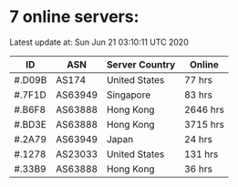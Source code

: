 # 7 online servers:

Latest update at: Sun Jun 21 03:10:11 UTC 2020

| ID | ASN | Server Country | Online |
| -- | --- | -------------- | ------ |
| #.D09B | AS174 | United States | 77 hrs |
| #.7F1D | AS63949 | Singapore | 83 hrs |
| #.B6F8 | AS63888 | Hong Kong | 2646 hrs |
| #.BD3E | AS63888 | Hong Kong | 3715 hrs |
| #.2A79 | AS63949 | Japan | 24 hrs |
| #.1278 | AS23033 | United States | 131 hrs |
| #.33B9 | AS63888 | Hong Kong | 36 hrs |

